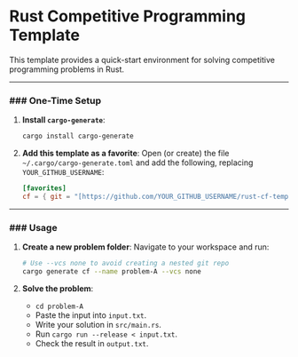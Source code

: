 # Rust Competitive Programming Template

This template provides a quick-start environment for solving competitive programming problems in Rust.

---
### ### One-Time Setup

1.  **Install `cargo-generate`**:
    ```bash
    cargo install cargo-generate
    ```

2.  **Add this template as a favorite**: Open (or create) the file `~/.cargo/cargo-generate.toml` and add the following, replacing `YOUR_GITHUB_USERNAME`:

    ```toml
    [favorites]
    cf = { git = "[https://github.com/YOUR_GITHUB_USERNAME/rust-cf-template.git](https://github.com/YOUR_GITHUB_USERNAME/rust-cf-template.git)" }
    ```

---
### ### Usage

1.  **Create a new problem folder**: Navigate to your workspace and run:
    ```bash
    # Use --vcs none to avoid creating a nested git repo
    cargo generate cf --name problem-A --vcs none
    ```

2.  **Solve the problem**:
    - `cd problem-A`
    - Paste the input into `input.txt`.
    - Write your solution in `src/main.rs`.
    - Run `cargo run --release < input.txt`.
    - Check the result in `output.txt`.